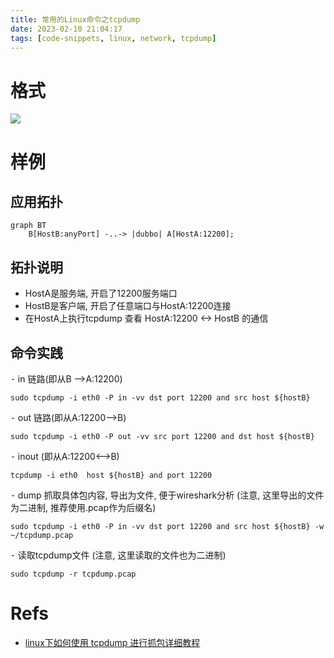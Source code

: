 ```yaml
---
title: 常用的Linux命令之tcpdump
date: 2023-02-10 21:04:17
tags: [code-snippets, linux, network, tcpdump]
---
```


# 格式
![](https://davywalker-bucket.oss-cn-shanghai.aliyuncs.com/img/202302102123138.png)


# 样例

## 应用拓扑
```mermaid
graph BT
    B[HostB:anyPort] -..-> |dubbo| A[HostA:12200];
```

## 拓扑说明
- HostA是服务端, 开启了12200服务端口
- HostB是客户端, 开启了任意端口与HostA:12200连接
- 在HostA上执行tcpdump 查看 HostA:12200 <-> HostB 的通信

## 命令实践
⁃ in 链路(即从B —>A:12200)
```shell
sudo tcpdump -i eth0 -P in -vv dst port 12200 and src host ${hostB}
```

⁃ out 链路(即从A:12200—>B)
```shell
sudo tcpdump -i eth0 -P out -vv src port 12200 and dst host ${hostB}
```

⁃ inout (即从A:12200<—>B)
```shell
tcpdump -i eth0  host ${hostB} and port 12200
```

⁃ dump 抓取具体包内容, 导出为文件, 便于wireshark分析 (注意, 这里导出的文件为二进制, 推荐使用.pcap作为后缀名)
```shell
sudo tcpdump -i eth0 -P in -vv dst port 12200 and src host ${hostB} -w ~/tcpdump.pcap
```

⁃ 读取tcpdump文件 (注意, 这里读取的文件也为二进制)
```shell
sudo tcpdump -r tcpdump.pcap
```


# Refs
- [linux下如何使用 tcpdump 进行抓包详细教程](https://blog.csdn.net/weixin_36338224/article/details/107035214)